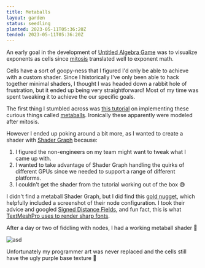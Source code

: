 ```yaml
---
title: Metaballs
layout: garden
status: seedling
planted: 2023-05-11T05:36:20Z
tended: 2023-05-11T05:36:20Z
---
```


An early goal in the development of [Untitled Algebra Game](/projects/untitled-algebra-game) was to visualize exponents as cells since [mitosis](https://en.wikipedia.org/wiki/Mitosis) translated well to exponent math.

Cells have a sort of goopy-ness that I figured I'd only be able to achieve with a custom shader. Since I historically I've only been able to hack together minimal shaders, I thought I was headed down a rabbit hole of frustration, but it ended up being very straightforward! Most of my time was spent tweaking it to achieve the our specific goals. 

The first thing I stumbled across was [this tutorial](http://patomkin.com/blog/metaball-tutorial/) on implementing these curious things called [metaballs](https://en.wikipedia.org/wiki/Metaballs). Ironically these apparently were modeled after mitosis.

However I ended up poking around a bit more, as I wanted to create a shader with [Shader Graph](https://unity.com/features/shader-graph) because:
1. I figured the non-engineers on my team might want to tweak what I came up with.
2. I wanted to take advantage of Shader Graph handling the quirks of different GPUs since we needed to support a range of different platforms.
3. I couldn't get the shader from the tutorial working out of the box 😅

I didn't find a metaball Shader Graph, but I did find this [gold nugget](https://forum.unity.com/threads/shader-graph-outline-metaball-effect.642427/#post-4306375), which helpfully included a screenshot of their node configuration. I took their advice and googled [Signed Distance Fields](https://en.wikipedia.org/wiki/Signed_distance_function), and fun fact, this is what [TextMeshPro uses to render sharp fonts](https://docs.unity3d.com/Packages/com.unity.textmeshpro@4.0/manual/FontAssetsSDF.html).

After a day or two of fiddling with nodes, I had a working metaball shader 🎉

![asd](/projects/untitled-algebra-game/sag-metaball-shader-behind-the-scenes.gif)

Unfortunately my programmer art was never replaced and the cells still have the ugly purple base texture 🙈

<!-- TODO: can I share the shadergraph? -->
<!-- TODO: metaball layers that don't interact -->
